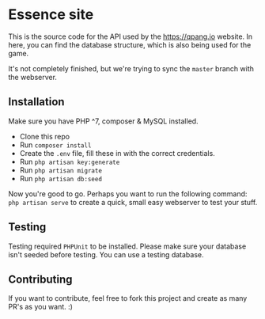 # Essence site

This is the source code for the API used by the https://qpang.io website. In here, you can find the database structure, which is also being used for the game.

It's not completely finished, but we're trying to sync the `master` branch with the webserver.

## Installation

Make sure you have PHP ^7, composer & MySQL installed.

* Clone this repo
* Run `composer install`
* Create the `.env` file, fill these in with the correct credentials.
* Run `php artisan key:generate`
* Run `php artisan migrate`
* Run `php artisan db:seed`

Now you're good to go. Perhaps you want to run the following command: `php artisan serve` to create a quick, small easy webserver to test your stuff.

## Testing

Testing required `PHPUnit` to be installed. Please make sure your database isn't seeded before testing. You can use a testing database.

## Contributing

If you want to contribute, feel free to fork this project and create as many PR's as you want. :)

